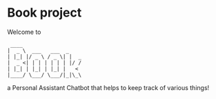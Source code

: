 # Book project

Welcome to
```
 ____
|  _ \  ___   ___  _
| |_| |/ _ \ / _ \| |  _
|  _ <| | | | | | | |/ /
| |_| | |_| | |_| |   <
|____/ \___/ \___/|_|\_\
```
a Personal Assistant Chatbot that helps to keep track of various things!